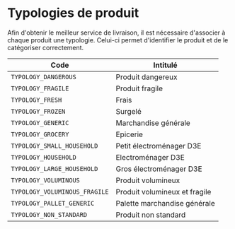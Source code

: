 # Typologies de produit

Afin d'obtenir le meilleur service de livraison, il est nécessaire d'associer à chaque produit une typologie. Celui-ci permet d'identifier le produit et de le catégoriser correctement. 

Code| Intitulé 
---------|----------
`TYPOLOGY_DANGEROUS`| Produit dangereux
`TYPOLOGY_FRAGILE`| Produit fragile
`TYPOLOGY_FRESH`| Frais
`TYPOLOGY_FROZEN`| Surgelé
`TYPOLOGY_GENERIC`| Marchandise générale
`TYPOLOGY_GROCERY`| Epicerie
`TYPOLOGY_SMALL_HOUSEHOLD`| Petit électroménager D3E
`TYPOLOGY_HOUSEHOLD`| Electroménager D3E
`TYPOLOGY_LARGE_HOUSEHOLD`| Gros électroménager D3E
`TYPOLOGY_VOLUMINOUS`| Produit volumineux
`TYPOLOGY_VOLUMINOUS_FRAGILE`| Produit volumineux et fragile
`TYPOLOGY_PALLET_GENERIC`| Palette marchandise générale
`TYPOLOGY_NON_STANDARD`| Produit non standard 